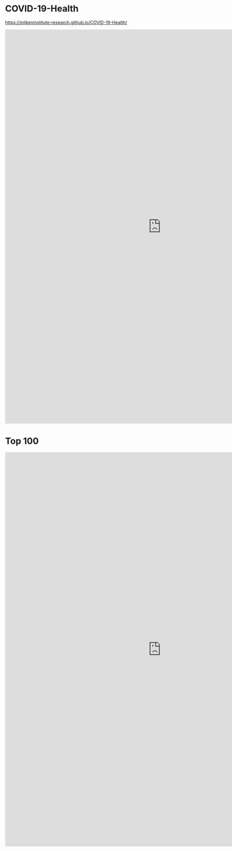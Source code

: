 # COVID-19-Health
https://milkeninstitute-research.github.io/COVID-19-Health/

<center><iframe src="https://public.tableau.com/shared/R5PFQFSS2?:display_count=y&:embed=y&:display_count=yes&:toolbar=no" width="1004" height="1269" frameborder="0"></iframe></center>

# Top 100

<center><iframe src="https://public.tableau.com/shared/9C3W2JY3K?:embed=y&:display_count=yes&:toolbar=no" width="1004" height="1269" frameborder="0"></iframe></center>
